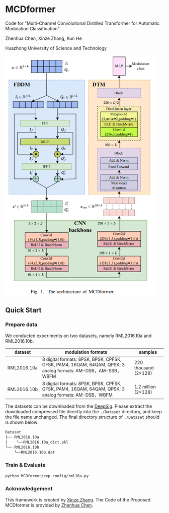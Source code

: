 # MCDformer
Code for "Multi-Channel Convolutional Distilled Transformer
for Automatic Modulation Classification".

Zhenhua Chen, Xinze Zhang, Kun He

Huazhong University of Science and Technology

![](./assets/MCDformer.png)

## Quick Start

### Prepare data

We conducted experiments on two datasets, namely RML2016.10a and RML2016.10b.

| dataset     | modulation formats                                           | samples              |
| ----------- | ------------------------------------------------------------ | -------------------- |
| RML2016.10a | 8 digital formats: 8PSK, BPSK, CPFSK, GFSK, PAM4, 16QAM, 64QAM, QPSK; 3 analog formats: AM-DSB，AM-SSB，WBFM | 220 thousand (2×128) |
| RML2016.10b | 8 digital formats: 8PSK, BPSK, CPFSK, GFSK, PAM4, 16QAM, 64QAM, QPSK; 3 analog formats: AM-DSB，WBFM | 1.2 million (2×128)  |

The datasets can be downloaded from the [DeepSig](https://www.deepsig.ai/). Please extract the downloaded compressed file directly into the `./Dataset` directory, and keep the file name unchanged. The final directory structure of `./Dataset` should is shown below:

```
Dataset
├── RML2016.10a
|    └──RML2016.10a_dict.pkl
└── RML2016.10b
    └──RML2016.10b.dat
```

### Train & Evaluate
```
python MCDformer/exp_config/rml16a.py
```
### Acknowledgement
This framework is created by [Xinze Zhang](https://github.com/xinzezhang). The Code of the Proposed MCDformer is provided by [Zhenhua Chen](https://github.com/kd-hua).
